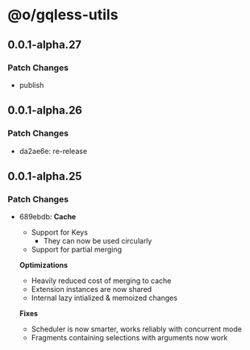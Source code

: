 # @o/gqless-utils

## 0.0.1-alpha.27

### Patch Changes

- publish

## 0.0.1-alpha.26

### Patch Changes

- da2ae6e: re-release

## 0.0.1-alpha.25

### Patch Changes

- 689ebdb: **Cache**

  - Support for Keys
    - They can now be used circularly
  - Support for partial merging

  **Optimizations**

  - Heavily reduced cost of merging to cache
  - Extension instances are now shared
  - Internal lazy intialized & memoized changes

  **Fixes**

  - Scheduler is now smarter, works reliably with concurrent mode
  - Fragments containing selections with arguments now work
